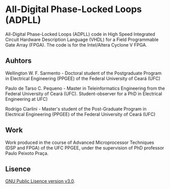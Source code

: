 # All-Digital Phase-Locked Loops (ADPLL)
All-Digital Phase-Locked Loops (ADPLL) code in High Speed Integrated Circuit Hardware Description Language (VHDL) for a Field Programmable Gate Array (FPGA). The code is for the Intel/Altera Cyclone V FPGA.

## Auhtors
Wellington W. F. Sarmento - Doctoral student of the Postgraduate Program in Electrical Engineering (PPGEE) of the Federal University of Ceará (UFC)

Paulo de Tarso C. Pequeno - Master in Teleinformatics Engineering from the Federal University of Ceará (UFC). Student-observer for a PhD in Electrical Engineering at UFC)

Rodrigo Ciarlini - Master's student of the Post-Graduate Program in Electrical Engineering (PPGEE) of the Federal University of Ceará (UFC)

## Work
Work produced in the course of Advanced Microprocessor Techniques (DSP and FPGA) of the UFC PPGEE, under the supervision of PhD professor Paulo Peixoto Praça.

## Lisence
[GNU Public Lisence version v3.0](LISENCE).
